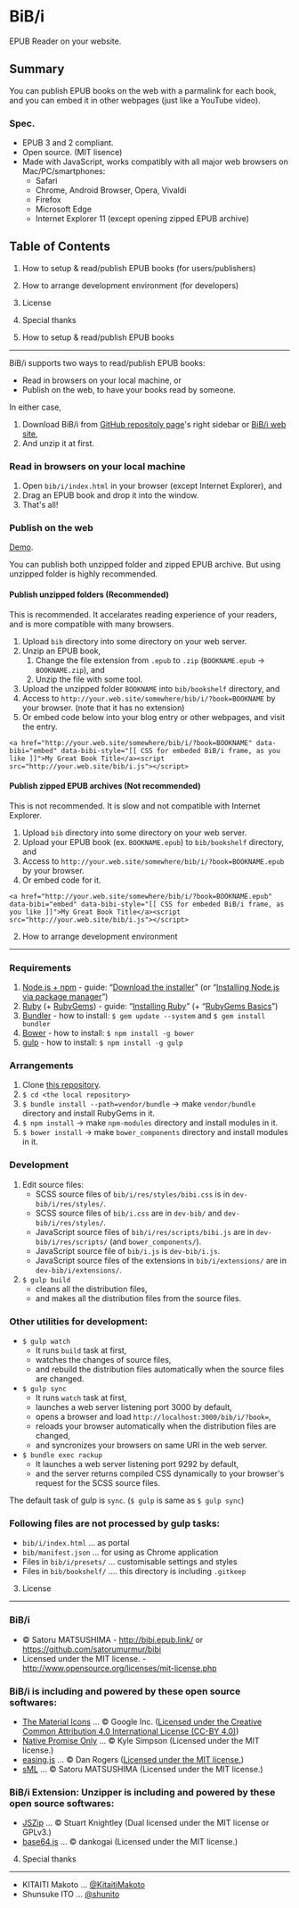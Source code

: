 BiB/i
================================================================================================================================

EPUB Reader on your website.


Summary
--------------------------------------------------------------------------------------------------------------------------------

You can publish EPUB books on the web with a parmalink for each book, and you can embed it in other webpages (just like a YouTube video).

### Spec.

+ EPUB 3 and 2 compliant.
+ Open source. (MIT lisence)
+ Made with JavaScript, works compatibly with all major web browsers on Mac/PC/smartphones:
    - Safari
    - Chrome, Android Browser, Opera, Vivaldi
    - Firefox
    - Microsoft Edge
    - Internet Explorer 11 (except opening zipped EPUB archive)




Table of Contents
--------------------------------------------------------------------------------------------------------------------------------

1. How to setup & read/publish EPUB books (for users/publishers)
2. How to arrange development environment (for developers)
3. License
4. Special thanks




1. How to setup & read/publish EPUB books
--------------------------------------------------------------------------------------------------------------------------------

BiB/i supports two ways to read/publish EPUB books:

+ Read in browsers on your local machine, or
+ Publish on the web, to have your books read by someone.

In either case,

1. Download BiB/i from [GitHub repositoly page](https://github.com/satorumurmur/bibi)'s right sidebar or [BiB/i web site](http://bibi.epub.link/#download),
2. And unzip it at first.



### Read in browsers on your local machine 

1. Open `bib/i/index.html` in your browser (except Internet Explorer), and
2. Drag an EPUB book and drop it into the window.
3. That's all!


### Publish on the web

[Demo](http://bibi.epub.link/#demo).

You can publish both unzipped folder and zipped EPUB archive. But using unzipped folder is highly recommended.


#### Publish unzipped folders (Recommended)

This is recommended. It accelarates reading experience of your readers, and is more compatible with many browsers.

1. Upload `bib` directory into some directory on your web server.
2. Unzip an EPUB book,
    1. Change the file extension from `.epub` to `.zip` (`BOOKNAME.epub` -> `BOOKNAME.zip`), and
    2. Unzip the file with some tool.
3. Upload the unzipped folder `BOOKNAME` into `bib/bookshelf` directory, and
4. Access to `http://your.web.site/somewhere/bib/i/?book=BOOKNAME` by your browser. (note that it has no extension)
5. Or embed code below into your blog entry or other webpages, and visit the entry.

````
<a href="http://your.web.site/somewhere/bib/i/?book=BOOKNAME" data-bibi="embed" data-bibi-style="[[ CSS for embeded BiB/i frame, as you like ]]">My Great Book Title</a><script src="http://your.web.site/bib/i.js"></script>
````


#### Publish zipped EPUB archives (Not recommended)

This is not recommended. It is slow and not compatible with Internet Explorer.

1. Upload `bib` directory into some directory on your web server.
2. Upload your EPUB book (ex. `BOOKNAME.epub`) to `bib/bookshelf` directory, and
3. Access to `http://your.web.site/somewhere/bib/i/?book=BOOKNAME.epub` by your browser.
4. Or embed code for it.

````
<a href="http://your.web.site/somewhere/bib/i/?book=BOOKNAME.epub" data-bibi="embed" data-bibi-style="[[ CSS for embeded BiB/i frame, as you like ]]">My Great Book Title</a><script src="http://your.web.site/bib/i.js"></script>
````



2. How to arrange development environment
--------------------------------------------------------------------------------------------------------------------------------


### Requirements

1. [Node.js + npm](http://nodejs.org/) - guide: “[Download the installer](http://nodejs.org/download/)” (or “[Installing Node.js via package manager](https://github.com/joyent/node/wiki/Installing-Node.js-via-package-manager)”)
2. [Ruby](https://www.ruby-lang.org/) (+ [RubyGems](http://guides.rubygems.org/)) - guide: “[Installing Ruby](https://www.ruby-lang.org/en/installation/)” (+ “[RubyGems Basics](http://guides.rubygems.org/rubygems-basics/)”)
3. [Bundler](http://bundler.io/) - how to install: `$ gem update --system` and `$ gem install bundler`
4. [Bower](http://bower.io) - how to install: `$ npm install -g bower`
5. [gulp](http://gulpjs.com/) - how to install: `$ npm install -g gulp`


### Arrangements

1. Clone [this repository](https://github.com/satorumurmur/bibi/). 
2. `$ cd <the local repository>`
3. `$ bundle install --path=vendor/bundle` -> make `vendor/bundle` directory and install RubyGems in it.
4. `$ npm install` -> make `npm-modules` directory and install modules in it.
5. `$ bower install` -> make `bower_components` directory and install modules in it.


### Development

1. Edit source files:
    - SCSS source files of `bib/i/res/styles/bibi.css` is in `dev-bib/i/res/styles/`.
    - SCSS source files of `bib/i.css` are in `dev-bib/` and `dev-bib/i/res/styles/`.
    - JavaScript source files of `bib/i/res/scripts/bibi.js` are in `dev-bib/i/res/scripts/` (and `bower_components/`).
    - JavaScript source file of `bib/i.js` is `dev-bib/i.js`.
    - JavaScript source files of the extensions in `bib/i/extensions/` are in `dev-bib/i/extensions/`.
2. `$ gulp build`
    - cleans all the distribution files,
    - and makes all the distribution files from the source files.


### Other utilities for development:

+ `$ gulp watch`
    - It runs `build` task at first,
    - watches the changes of source files,
    - and rebuild the distribution files automatically when the source files are changed.
+ `$ gulp sync`
    - It runs `watch` task at first,
    - launches a web server listening port 3000 by default,
    - opens a browser and load `http://localhost:3000/bib/i/?book=`,
    - reloads your browser automatically when the distribution files are changed,
    - and syncronizes your browsers on same URI in the web server.
+ `$ bundle exec rackup`
    - It launches a web server listening port 9292 by default,
    - and the server returns compiled CSS dynamically to your browser's request for the SCSS source files.

The default task of gulp is `sync`. (`$ gulp` is same as `$ gulp sync`)


### Following files are not processed by gulp tasks:

+ `bib/i/index.html` ... as portal
+ `bib/manifest.json` ... for using as Chrome application
+ Files in `bib/i/presets/` ... customisable settings and styles
+ Files in `bib/bookshelf/` .... this directory is including `.gitkeep`





3. License
--------------------------------------------------------------------------------------------------------------------------------


### BiB/i

+ &copy; Satoru MATSUSHIMA - http://bibi.epub.link/ or https://github.com/satorumurmur/bibi
+ Licensed under the MIT license. - http://www.opensource.org/licenses/mit-license.php


### BiB/i is including and powered by these open source softwares:

+ [The Material Icons](https://www.google.com/design/icons/) ... &copy; Google Inc. ([Licensed under the Creative Common Attribution 4.0 International License (CC-BY 4.0)](http://creativecommons.org/licenses/by/4.0/))
+ [Native Promise Only](https://github.com/getify/native-promise-only) ... &copy; Kyle Simpson (Licensed under the MIT license.)
+ [easing.js](https://github.com/danro/easing-js) ... &copy; Dan Rogers ([Licensed under the MIT license.](http://danro.mit-license.org/))
+ [sML](https://github.com/satorumurmur/sML) ... &copy; Satoru MATSUSHIMA (Licensed under the MIT license.)


### BiB/i Extension: Unzipper is including and powered by these open source softwares:

+ [JSZip](http://stuartk.com/jszip) ... &copy; Stuart Knightley (Dual licensed under the MIT license or GPLv3.)
+ [base64.js](https://github.com/dankogai/js-base64) ... &copy; dankogai (Licensed under the MIT license.)




4. Special thanks
--------------------------------------------------------------------------------------------------------------------------------

+ KITAITI Makoto ... [@KitaitiMakoto](https://github.com/KitaitiMakoto)
+ Shunsuke ITO ... [@shunito](https://github.com/shunito)